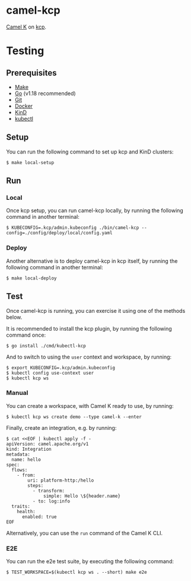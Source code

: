 # camel-kcp

[Camel K](https://github.com/apapche/camel-k) on [kcp](https://github.com/kcp-dev/kcp).

# Testing

## Prerequisites

* [Make](https://www.gnu.org/software/make)
* [Go](https://go.dev/doc/install) (v1.18 recommended)
* [Git](https://git-scm.com/book/en/v2/Getting-Started-Installing-Git)
* [Docker](https://docs.docker.com/get-docker)
* [KinD](https://kind.sigs.k8s.io/docs/user/quick-start/#installation)
* [kubectl](https://kubernetes.io/docs/tasks/tools/#kubectl)

## Setup

You can run the following command to set up kcp and KinD clusters:

```console
$ make local-setup
```

## Run

### Local

Once kcp setup, you can run camel-kcp locally, by running the following command in another terminal:

```console
$ KUBECONFIG=.kcp/admin.kubeconfig ./bin/camel-kcp --config=./config/deploy/local/config.yaml
```

### Deploy

Another alternative is to deploy camel-kcp in kcp itself, by running the following command in another terminal:

```console
$ make local-deploy
```

## Test

Once camel-kcp is running, you can exercise it using one of the methods below.

It is recommended to install the kcp plugin, by running the following command once:

```console
$ go install ./cmd/kubectl-kcp
```

And to switch to using the `user` context and workspace, by running:

```console
$ export KUBECONFIG=.kcp/admin.kubeconfig
$ kubectl config use-context user
$ kubectl kcp ws
```

### Manual

You can create a workspace, with Camel K ready to use, by running:

```console
$ kubectl kcp ws create demo --type camel-k --enter
```

Finally, create an integration, e.g. by running:

```console
$ cat <<EOF | kubectl apply -f -
apiVersion: camel.apache.org/v1
kind: Integration
metadata:
  name: hello
spec:
  flows:
    - from:
        uri: platform-http:/hello
        steps:
          - transform:
              simple: Hello \${header.name}
          - to: log:info
  traits:
    health:
      enabled: true
EOF
```

Alternatively, you can use the `run` command of the Camel K CLI.

### E2E

You can run the e2e test suite, by executing the following command:

```console
$ TEST_WORKSPACE=$(kubectl kcp ws . --short) make e2e
```
